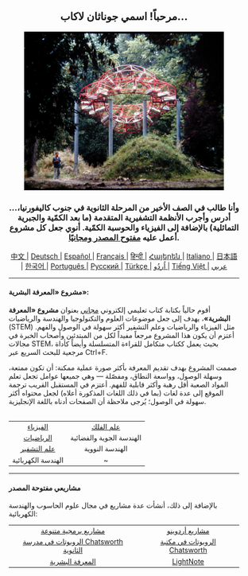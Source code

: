 <div align="center" style="background-image: url('https://jonathanlacabe.github.io/_other/Iapetus_1985.jpg'); background-size: cover; background-position: center; padding: 20px;">
  <h2>مرحباً! اسمي جوناثان لاكاب...</h2>
  <p align="center">
        <a href="https://jonathanlacabe.github.io/"><img src="/Iapetus_1985.jpg" alt="إيابيتوس، 1985. واحدة من صوري المفضلة على الإطلاق، تُظهر المنحوتة «إيابيتوس» للفنان جان-ماكس ألبير مدمجة في الطبيعة. هذا العمل الفني المعاصر صُمم ليحاكي مدار أحد أقمار كوكب زحل. لطالما اعتبرت العلم شكلاً من أشكال الفن، كتعبير إبداعي ضمن القيود المنطقية التي يفرضها الكون، ولهذا اخترت هذه الصورة لتمثل الفلسفة التي أعمل بها في جميع مشاريعي، وخاصة مشروع HKP." width="402"/></a>
    </p>
  <h3>...وأنا طالب في الصف الأخير من المرحلة الثانوية في جنوب كاليفورنيا، أدرس وأجرب الأنظمة التشفيرية المتقدمة (ما بعد الكمّية والجبرية التماثلية) بالإضافة إلى الفيزياء والحوسبة الكمّية. أنوي جعل كل مشروع أعمل عليه <a href="https://openaccessmanifesto.wordpress.com/%d8%a8%d9%8a%d8%a7%d9%86-%d8%ad%d8%b1%d9%83%d8%a9-%d8%ad%d8%b1%d9%8a%d8%a9-%d8%a7%d9%84%d9%86%d9%81%d8%a7%d8%b0/">مفتوح المصدر ومجانيًا</a>.</h3>
    
<p align="center">
  <a href="https://github.com/JonathanLacabe/JonathanLacabe/blob/main/README_CN.md"><span> 中文 </span></a>|
  <a href="https://github.com/JonathanLacabe/JonathanLacabe/blob/main/README_DE.md"><span> Deutsch </span></a>|
  <a href="https://github.com/JonathanLacabe/JonathanLacabe/blob/main/README_ES.md"><span> Español </span></a>|
  <a href="https://github.com/JonathanLacabe/JonathanLacabe/blob/main/README_FR.md"><span> Français </span></a>|
  <a href="https://github.com/JonathanLacabe/JonathanLacabe/blob/main/README_HI.md"><span> हिन्दी </span></a>|
  <a href="https://github.com/JonathanLacabe/JonathanLacabe/blob/main/README_HY.md"><span> Հայերեն </span></a>|
  <a href="https://github.com/JonathanLacabe/JonathanLacabe/blob/main/README_IT.md"><span> Italiano </span></a>|
  <a href="https://github.com/JonathanLacabe/JonathanLacabe/blob/main/README_JP.md"><span> 日本語 </span></a>|
  <a href="https://github.com/JonathanLacabe/JonathanLacabe/blob/main/README_KO.md"><span> 한국어 </span></a>|
  <a href="https://github.com/JonathanLacabe/JonathanLacabe/blob/main/README_PT.md"><span> Português </span></a>|
  <a href="https://github.com/JonathanLacabe/JonathanLacabe/blob/main/README_RU.md"><span> Русский </span></a>|
  <a href="https://github.com/JonathanLacabe/JonathanLacabe/blob/main/README_TR.md"><span> Türkçe	 </span></a>|
  <a href="https://github.com/JonathanLacabe/JonathanLacabe/blob/main/README_UR.md"><span> اُردُو </span></a>|
  <a href="https://github.com/JonathanLacabe/JonathanLacabe/blob/main/README_VI.md"><span> Tiếng Việt </span></a>|
  <a href="https://github.com/JonathanLacabe/JonathanLacabe/blob/main/README_AR.md"><span> عربي </span></a>
</p>
<hr>

<h4 align="left">مشروع «المعرفة البشرية»:</h4>

<p align="left">أقوم حالياً بكتابة كتاب تعليمي إلكتروني <ins>مجاني</ins> بعنوان <strong>مشروع «المعرفة البشرية»</strong>، يهدف إلى جعل موضوعات العلوم والتكنولوجيا والهندسة والرياضيات (STEM) مثل الفيزياء والرياضيات وعلم التشفير أكثر سهولة في الوصول والفهم. أعتزم أن يكون هذا المشروع مرجعاً مفيداً لكل من المبتدئين وأصحاب الخبرة في مجالات STEM، بحيث يعمل ككتاب متكامل للقراءة المتسلسلة وأيضاً كأداة مرجعية للبحث السريع عبر Ctrl+F.</p>

<p align="left">صممت المشروع بهدف تقديم المعرفة بأكثر صورة عملية ممكنة: أن تكون ممتعة، وسهلة الوصول، وواسعة النطاق، ومفصّلة — وهي جميعها عوامل تجعل تعلم المواد الصعبة أقل رهبة وأكثر قابلية للفهم. أعتزم في المستقبل القريب ترجمة الموقع إلى عدة لغات (بما في ذلك اللغات المذكورة أعلاه) لجعل محتواه أكثر سهولة في الوصول؛ يُرجى ملاحظة أن الصفحات أدناه باللغة الإنجليزية.</p>

<br>
<table style="margin: auto;">
    <tr>
        <td align="center"><a href="https://jonathanlacabe.github.io/Physics/physics.html">الفيزياء</a></td>
        <td align="center"><a href="https://jonathanlacabe.github.io/astronomy/astronomy.html">علم الفلك</a></td>
    </tr>
    <tr>
        <td align="center"><a href="https://jonathanlacabe.github.io/math/mathematics.html">الرياضيات</a></td>
        <td align="center">الهندسة الجوية والفضائية<a href="https://jonathanlacabe.github.io/engineering/aeronautics.html"></a></td>
    </tr>
    <tr>
        <td align="center"><a href="https://jonathanlacabe.github.io/cryptography/cryptography.html">علم التشفير</a></td>
        <td align="center">الهندسة النووية<a href="https://jonathanlacabe.github.io/engineering/nuclear.html"></a></td>
    </tr>
    <tr>
        <td align="center">الهندسة الكهربائية<a href="https://jonathanlacabe.github.io/engineering/electric.html"></a></td>
        <td align="center">~</td>
    </tr>
</table>
    
<hr>
<h4 align="left">مشاريعي مفتوحة المصدر</h4>
<p align="left">بالإضافة إلى ذلك، أنشأت عدة مشاريع في مجال علوم الحاسوب والهندسة الكهربائية:</p>
<table align="center">
    <tr>
        <td align="center"><a href="https://github.com/JonathanLacabe/Assorted-Programming-Projects">مشاريع برمجية متنوعة</a></td>
        <td align="center"><a href="https://github.com/JonathanLacabe/Arduino-Projects">مشاريع أردوينو</a></td>
    </tr>
    <tr>
        <td align="center"><a href="https://github.com/JonathanLacabe/Chatsworth-Robotics">الروبوتات في مدرسة Chatsworth الثانوية</a></td>
        <td align="center"><a href="https://github.com/JonathanLacabe/Chatsworth-Library-Robotics">الروبوتات في مكتبة Chatsworth</a></td>
    </tr>
    <tr>
        <td align="center"><a href="https://github.com/JonathanLacabe/JonathanLacabe.github.io">المعرفة البشرية</a></td>
        <td align="center"><a href="https://github.com/JonathanLacabe/LightNote">LightNote</a></td>
    </tr>
</table>
 
</div>
